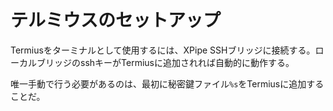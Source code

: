 # テルミウスのセットアップ

Termiusをターミナルとして使用するには、XPipe SSHブリッジに接続する。ローカルブリッジのsshキーがTermiusに追加されれば自動的に動作する。

唯一手動で行う必要があるのは、最初に秘密鍵ファイル`%s`をTermiusに追加することだ。